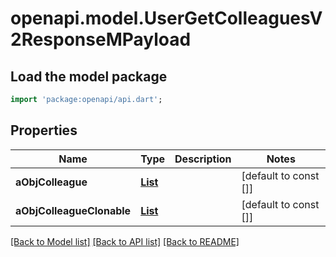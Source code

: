 # openapi.model.UserGetColleaguesV2ResponseMPayload

## Load the model package
```dart
import 'package:openapi/api.dart';
```

## Properties
Name | Type | Description | Notes
------------ | ------------- | ------------- | -------------
**aObjColleague** | [**List<ColleagueResponseCompoundV2>**](ColleagueResponseCompoundV2.md) |  | [default to const []]
**aObjColleagueClonable** | [**List<ColleagueResponseCompoundV2>**](ColleagueResponseCompoundV2.md) |  | [default to const []]

[[Back to Model list]](../README.md#documentation-for-models) [[Back to API list]](../README.md#documentation-for-api-endpoints) [[Back to README]](../README.md)


